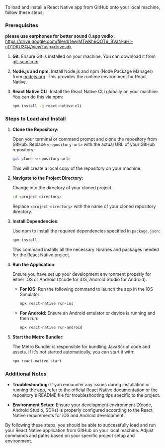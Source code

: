 To load and install a React Native app from GitHub onto your local machine, follow these steps:

### Prerequisites

**please use earphones for better sound**
0.**app vedio** : https://drive.google.com/file/d/1ewjMTwKh6QOT9_BVaN-aHr-nD1DKU3QJ/view?usp=drivesdk

1. **Git**: Ensure Git is installed on your machine. You can download it from [git-scm.com](https://git-scm.com/).

2. **Node.js and npm**: Install Node.js and npm (Node Package Manager) from [nodejs.org](https://nodejs.org/). This provides the runtime environment for React Native.

3. **React Native CLI**: Install the React Native CLI globally on your machine. You can do this via npm:

   ```bash
   npm install -g react-native-cli
   ```

### Steps to Load and Install

1. **Clone the Repository:**

   Open your terminal or command prompt and clone the repository from GitHub. Replace `<repository-url>` with the actual URL of your GitHub repository:

   ```bash
   git clone <repository-url>
   ```

   This will create a local copy of the repository on your machine.

2. **Navigate to the Project Directory:**

   Change into the directory of your cloned project:

   ```bash
   cd <project-directory>
   ```

   Replace `<project-directory>` with the name of your cloned repository directory.

3. **Install Dependencies:**

   Use npm to install the required dependencies specified in `package.json`:

   ```bash
   npm install
   ```

   This command installs all the necessary libraries and packages needed for the React Native project.

4. **Run the Application:**

   Ensure you have set up your development environment properly for either iOS or Android (Xcode for iOS, Android Studio for Android).

   - **For iOS:** Run the following command to launch the app in the iOS Simulator:

     ```bash
     npx react-native run-ios
     ```

   - **For Android:** Ensure an Android emulator or device is running and then run:

     ```bash
     npx react-native run-android
     ```

5. **Start the Metro Bundler:**

   The Metro Bundler is responsible for bundling JavaScript code and assets. If it's not started automatically, you can start it with:

   ```bash
   npx react-native start
   ```

### Additional Notes

- **Troubleshooting:** If you encounter any issues during installation or running the app, refer to the official React Native documentation or the repository's README file for troubleshooting tips specific to the project.

- **Environment Setup:** Ensure your development environment (Xcode, Android Studio, SDKs) is properly configured according to the React Native requirements for iOS and Android development.

By following these steps, you should be able to successfully load and run your React Native application from GitHub on your local machine. Adjust commands and paths based on your specific project setup and environment.